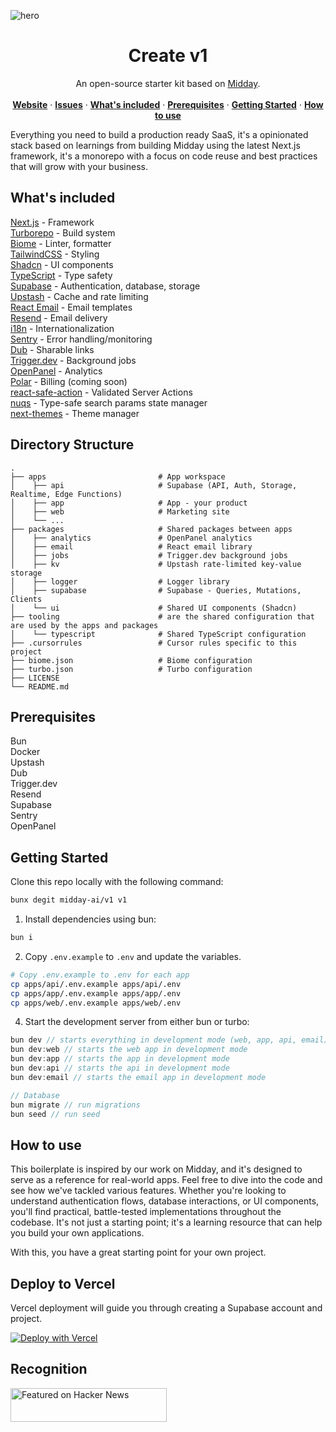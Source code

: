 ![hero](image.png)


<p align="center">
	<h1 align="center"><b>Create v1</b></h1>
<p align="center">
    An open-source starter kit based on <a href="https://midday.ai">Midday</a>.
    <br />
    <br />
    <a href="https://v1.run"><strong>Website</strong></a> · 
    <a href="https://github.com/midday-ai/v1/issues"><strong>Issues</strong></a> · 
    <a href="#whats-included"><strong>What's included</strong></a> ·
    <a href="#prerequisites"><strong>Prerequisites</strong></a> ·
    <a href="#getting-started"><strong>Getting Started</strong></a> ·
    <a href="#how-to-use"><strong>How to use</strong></a>
  </p>
</p>

Everything you need to build a production ready SaaS, it's a opinionated stack based on learnings from building Midday using the latest Next.js framework, it's a monorepo with a focus on code reuse and best practices that will grow with your business.

## What's included

[Next.js](https://nextjs.org/) - Framework<br>
[Turborepo](https://turbo.build) - Build system<br>
[Biome](https://biomejs.dev) - Linter, formatter<br>
[TailwindCSS](https://tailwindcss.com/) - Styling<br>
[Shadcn](https://ui.shadcn.com/) - UI components<br>
[TypeScript](https://www.typescriptlang.org/) - Type safety<br>
[Supabase](https://supabase.com/) - Authentication, database, storage<br>
[Upstash](https://upstash.com/) - Cache and rate limiting<br>
[React Email](https://react.email/) - Email templates<br>
[Resend](https://resend.com/) - Email delivery<br>
[i18n](https://next-international.vercel.app/) - Internationalization<br>
[Sentry](https://sentry.io/) - Error handling/monitoring<br>
[Dub](https://dub.sh/) - Sharable links<br>
[Trigger.dev](https://trigger.dev/) - Background jobs<br>
[OpenPanel](https://openpanel.dev/) - Analytics<br>
[Polar](https://polar.sh) - Billing (coming soon)<br>
[react-safe-action](https://next-safe-action.dev) - Validated Server Actions<br>
[nuqs](https://nuqs.47ng.com/) - Type-safe search params state manager<br>
[next-themes](https://next-themes-example.vercel.app/) - Theme manager<br>

## Directory Structure

```
.
├── apps                         # App workspace
│    ├── api                     # Supabase (API, Auth, Storage, Realtime, Edge Functions)
│    ├── app                     # App - your product
│    ├── web                     # Marketing site
│    └── ...
├── packages                     # Shared packages between apps
│    ├── analytics               # OpenPanel analytics
│    ├── email                   # React email library
│    ├── jobs                    # Trigger.dev background jobs
│    ├── kv                      # Upstash rate-limited key-value storage
│    ├── logger                  # Logger library
│    ├── supabase                # Supabase - Queries, Mutations, Clients
│    └── ui                      # Shared UI components (Shadcn)
├── tooling                      # are the shared configuration that are used by the apps and packages
│    └── typescript              # Shared TypeScript configuration
├── .cursorrules                 # Cursor rules specific to this project
├── biome.json                   # Biome configuration
├── turbo.json                   # Turbo configuration
├── LICENSE
└── README.md
```

## Prerequisites

Bun<br>
Docker<br>
Upstash<br>
Dub<br>
Trigger.dev<br>
Resend<br>
Supabase<br>
Sentry<br>
OpenPanel<br>

## Getting Started

Clone this repo locally with the following command:

```bash
bunx degit midday-ai/v1 v1
```

1. Install dependencies using bun:

```sh
bun i
```

2. Copy `.env.example` to `.env` and update the variables.

```sh
# Copy .env.example to .env for each app
cp apps/api/.env.example apps/api/.env
cp apps/app/.env.example apps/app/.env
cp apps/web/.env.example apps/web/.env
```

4. Start the development server from either bun or turbo:

```ts
bun dev // starts everything in development mode (web, app, api, email)
bun dev:web // starts the web app in development mode
bun dev:app // starts the app in development mode
bun dev:api // starts the api in development mode
bun dev:email // starts the email app in development mode

// Database
bun migrate // run migrations
bun seed // run seed
```

## How to use
This boilerplate is inspired by our work on Midday, and it's designed to serve as a reference for real-world apps. Feel free to dive into the code and see how we've tackled various features. Whether you're looking to understand authentication flows, database interactions, or UI components, you'll find practical, battle-tested implementations throughout the codebase. It's not just a starting point; it's a learning resource that can help you build your own applications.

With this, you have a great starting point for your own project.

## Deploy to Vercel

Vercel deployment will guide you through creating a Supabase account and project.

[![Deploy with Vercel](https://vercel.com/button)](https://vercel.com/new/clone?repository-url=https%3A%2F%2Fgithub.com%2Fzakstal%2Faloud&env=RESEND_API_KEY,UPSTASH_REDIS_REST_URL,UPSTASH_REDIS_REST_TOKEN,SENTRY_AUTH_TOKEN,NEXT_PUBLIC_SENTRY_DSN,SENTRY_ORG,SENTRY_PROJECT,DUB_API_KEY,NEXT_PUBLIC_OPENPANEL_CLIENT_ID,OPENPANEL_SECRET_KEY&project-name=create-v1&repository-name=create-v1&redirect-url=https%3A%2F%2Fv1.run&demo-title=Create%20v1&demo-description=An%20open-source%20starter%20kit%20based%20on%20Midday.&demo-url=https%3A%2F%2Fv1.run&demo-image=https%3A%2F%2Fv1.run%2Fopengraph-image.png&integration-ids=oac_VqOgBHqhEoFTPzGkPd7L0iH6)

## Recognition

<a href="https://news.ycombinator.com/item?id=41408929">
  <img
    style="width: 250px; height: 54px;" width="250" height="54"
    alt="Featured on Hacker News"
    src="https://hackernews-badge.vercel.app/api?id=41408929"
  />
</a>